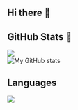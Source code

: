 ## Hi there 👋

<!--
**Dilara-jayatunga1/Dilara-jayatunga1** is a ✨ _special_ ✨ repository because its `README.md` (this file) appears on your GitHub profile.

Here are some ideas to get you started:

- 🔭 I’m currently working on ...
- 🌱 I’m currently learning ...
- 👯 I’m looking to collaborate on ...
- 🤔 I’m looking for help with ...
- 💬 Ask me about ...
- 📫 How to reach me: ...
- 😄 Pronouns: ...
- ⚡ Fun fact: ...

-->
## GitHub Stats 👀
![](https://github-readme-streak-stats.herokuapp.com/?user=Dilara-jayatunga1&theme=dark&hide_border=true)<br/>
![My GitHub stats](https://github-readme-stats.vercel.app/api?username=Dilara-jayatunga1&show_icons=true&theme=dark)


## Languages
![](https://github-readme-stats.vercel.app/api/top-langs/?username=Dilara-jayatunga1&theme=dark&hide_border=false&include_all_commits=true&count_private=false&layout=compact)


